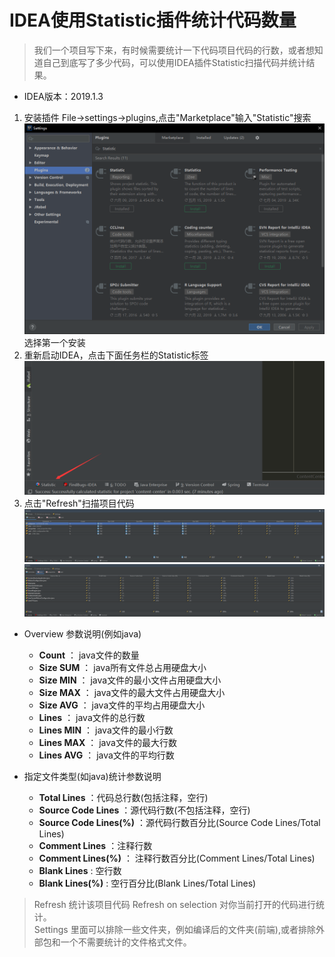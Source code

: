 # IDEA使用Statistic插件统计代码数量
> 我们一个项目写下来，有时候需要统计一下代码项目代码的行数，或者想知道自己到底写了多少代码，可以使用IDEA插件Statistic扫描代码并统计结果。
- IDEA版本：2019.1.3
1. 安装插件
File->settings->plugins,点击"Marketplace"输入"Statistic"搜索
![](.IDEA使用Statistic插件统计代码数量_images/27b91051.png)
选择第一个安装
2. 重新启动IDEA，点击下面任务栏的Statistic标签
![](.IDEA使用Statistic插件统计代码数量_images/b36ab7eb.png)
3. 点击"Refresh"扫描项目代码
![](.IDEA使用Statistic插件统计代码数量_images/67de4226.png)
![](.IDEA使用Statistic插件统计代码数量_images/695fc984.png)
- Overview 参数说明(例如java)
  - **Count** ： java文件的数量
  - **Size SUM** ： java所有文件总占用硬盘大小
  - **Size MIN** ： java文件的最小文件占用硬盘大小
  - **Size MAX** ： java文件的最大文件占用硬盘大小
  - **Size AVG** ： java文件的平均占用硬盘大小
  - **Lines** ： java文件的总行数
  - **Lines MIN** ： java文件的最小行数
  - **Lines MAX** ： java文件的最大行数
  - **Lines AVG** ： java文件的平均行数
  
  
- 指定文件类型(如java)统计参数说明
  - **Total Lines** ：代码总行数(包括注释，空行)
  - **Source Code Lines** ：源代码行数(不包括注释，空行)
  - **Source Code Lines(%)** ：源代码行数百分比(Source Code Lines/Total Lines)
  - **Comment Lines** ：注释行数
  - **Comment Lines(%)** ： 注释行数百分比(Comment Lines/Total Lines)
  - **Blank Lines** : 空行数
  - **Blank Lines(%)** : 空行百分比(Blank Lines/Total Lines)

> Refresh 统计该项目代码
> Refresh on selection 对你当前打开的代码进行统计。  
> Settings 里面可以排除一些文件夹，例如编译后的文件夹(前端),或者排除外部包和一个不需要统计的文件格式文件。


  